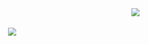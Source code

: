 <img align="right" src="https://visitor-badge.laobi.icu/badge?page_id=fPuniVaesau.fPuniVaesau"/>

<h1 align="center">
  <a href="https://git.io/typing-svg">
    <img src="https://readme-typing-svg.herokuapp.com/?font=Fira+Code&weight=700&pause=1000&color=FF5B12&size=35&center=true&vCenter=true&width=500&height=70&duration=4000&lines=Hi+there+👋🏽;+I'm+Filo+Puni+Vaesau+🌋;"/>
  </a>
</h1>

<!--
**fPuniVaesau/fPuniVaesau** is a ✨ _special_ ✨ repository because its `README.md` (this file) appears on your GitHub profile.

Here are some ideas to get you started:

- 🔭 I’m currently working on ...
- 🌱 I’m currently learning ...
- 👯 I’m looking to collaborate on ...
- 🤔 I’m looking for help with ...
- 💬 Ask me about ...
- 📫 How to reach me: ...
- 😄 Pronouns: ...
- ⚡ Fun fact: ...
-->
